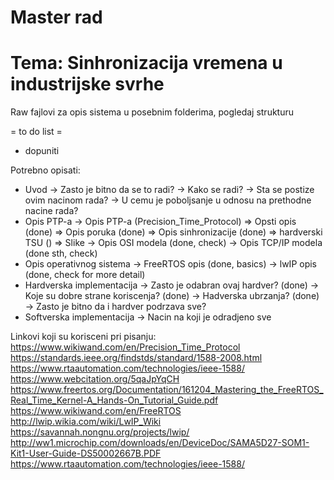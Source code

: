 Master rad
=================================
Tema: Sinhronizacija vremena u industrijske svrhe
=================================

Raw fajlovi za opis sistema u posebnim folderima, pogledaj strukturu


= to do list =
- dopuniti

Potrebno opisati:
- Uvod
	-> Zasto je bitno da se to radi?
	-> Kako se radi?
	-> Sta se postize ovim nacinom rada?
	-> U cemu je poboljsanje u odnosu na prethodne nacine rada?
- Opis PTP-a
	-> Opis PTP-a (Precision_Time_Protocol)
		=> Opsti opis 						(done)
		=> Opis poruka						(done)
		=> Opis sinhronizacije				(done)
		=> hardverski TSU					()
		=> Slike
	-> Opis OSI modela						(done, check)
	-> Opis TCP/IP modela					(done sth, check)
- Opis operativnog sistema
	-> FreeRTOS opis						(done, basics)
	-> lwIP opis 							(done, check for more detail)
- Hardverska implementacija
	-> Zasto je odabran ovaj hardver?		(done)
	-> Koje su dobre strane koriscenja?		(done)
	-> Hadverska ubrzanja?					(done)
	-> Zasto je bitno da i hardver podrzava sve?
- Softverska implementacija
	-> Nacin na koji je odradjeno sve


Linkovi koji su korisceni pri pisanju:
https://www.wikiwand.com/en/Precision_Time_Protocol
https://standards.ieee.org/findstds/standard/1588-2008.html
https://www.rtaautomation.com/technologies/ieee-1588/
https://www.webcitation.org/5qaJpYqCH
https://www.freertos.org/Documentation/161204_Mastering_the_FreeRTOS_Real_Time_Kernel-A_Hands-On_Tutorial_Guide.pdf
https://www.wikiwand.com/en/FreeRTOS
http://lwip.wikia.com/wiki/LwIP_Wiki
https://savannah.nongnu.org/projects/lwip/
http://ww1.microchip.com/downloads/en/DeviceDoc/SAMA5D27-SOM1-Kit1-User-Guide-DS50002667B.PDF
https://www.rtaautomation.com/technologies/ieee-1588/

